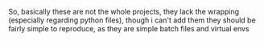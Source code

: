 So, basically these are not the whole projects, they lack the wrapping (especially regarding python files), though i can't add them they should be fairly simple to reproduce, as they are simple batch files and virtual envs
